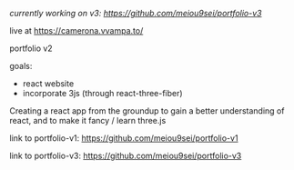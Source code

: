 *currently working on v3: https://github.com/meiou9sei/portfolio-v3*

live at https://camerona.vvampa.to/

portfolio v2

goals:
- react website
- incorporate 3js (through react-three-fiber)

Creating a react app from the groundup to gain a better understanding of react, and to make it fancy / learn three.js

link to portfolio-v1: https://github.com/meiou9sei/portfolio-v1

link to portfolio-v3: https://github.com/meiou9sei/portfolio-v3
